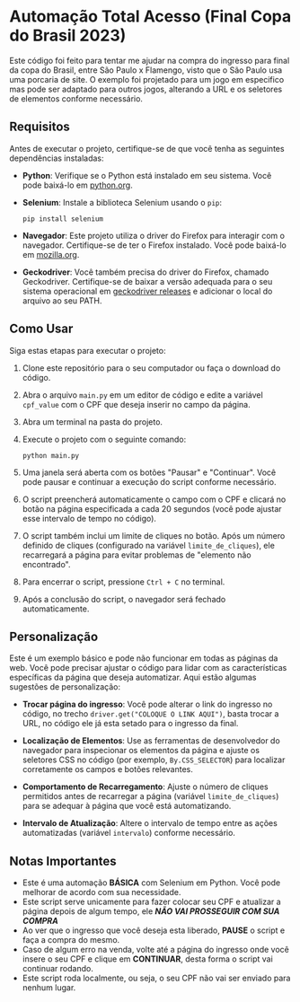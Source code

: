 
# Automação Total Acesso (Final Copa do Brasil 2023)

Este código foi feito para tentar me ajudar na compra do ingresso para final da copa do Brasil, entre São Paulo x Flamengo, visto que o São Paulo usa uma porcaria de site. O exemplo foi projetado para um jogo em especifico mas pode ser adaptado para outros jogos, alterando a URL e os seletores de elementos conforme necessário.

## Requisitos

Antes de executar o projeto, certifique-se de que você tenha as seguintes dependências instaladas:

-   **Python**: Verifique se o Python está instalado em seu sistema. Você pode baixá-lo em [python.org](https://www.python.org/downloads/).
    
-   **Selenium**: Instale a biblioteca Selenium usando o `pip`:
    

    
    `pip install selenium` 
    
-   **Navegador**: Este projeto utiliza o driver do Firefox para interagir com o navegador. Certifique-se de ter o Firefox instalado. Você pode baixá-lo em [mozilla.org](https://www.mozilla.org/firefox/).
    
-   **Geckodriver**: Você também precisa do driver do Firefox, chamado Geckodriver. Certifique-se de baixar a versão adequada para o seu sistema operacional em [geckodriver releases](https://github.com/mozilla/geckodriver/releases) e adicionar o local do arquivo ao seu PATH.
    

## Como Usar

Siga estas etapas para executar o projeto:

1.  Clone este repositório para o seu computador ou faça o download do código.
    
2.  Abra o arquivo `main.py` em um editor de código e edite a variável `cpf_value` com o CPF que deseja inserir no campo da página.
    
3.  Abra um terminal na pasta do projeto.
    
4.  Execute o projeto com o seguinte comando:
          
    `python main.py` 
    
5.  Uma janela será aberta com os botões "Pausar" e "Continuar". Você pode pausar e continuar a execução do script conforme necessário.
    
6.  O script preencherá automaticamente o campo com o CPF e clicará no botão na página especificada a cada 20 segundos (você pode ajustar esse intervalo de tempo no código).
    
7.  O script também inclui um limite de cliques no botão. Após um número definido de cliques (configurado na variável `limite_de_cliques`), ele recarregará a página para evitar problemas de "elemento não encontrado".
    
8.  Para encerrar o script, pressione `Ctrl + C` no terminal.
    
9.  Após a conclusão do script, o navegador será fechado automaticamente.
    

## Personalização

Este é um exemplo básico e pode não funcionar em todas as páginas da web. Você pode precisar ajustar o código para lidar com as características específicas da página que deseja automatizar. Aqui estão algumas sugestões de personalização:
-   **Trocar página do ingresso**: Você pode alterar o link do ingresso no código, no trecho `driver.get("COLOQUE O LINK AQUI")`, basta trocar a URL, no código ele já esta setado para o ingresso da final.

-   **Localização de Elementos**: Use as ferramentas de desenvolvedor do navegador para inspecionar os elementos da página e ajuste os seletores CSS no código (por exemplo, `By.CSS_SELECTOR`) para localizar corretamente os campos e botões relevantes.
    
-   **Comportamento de Recarregamento**: Ajuste o número de cliques permitidos antes de recarregar a página (variável `limite_de_cliques`) para se adequar à página que você está automatizando.
    
-   **Intervalo de Atualização**: Altere o intervalo de tempo entre as ações automatizadas (variável `intervalo`) conforme necessário.
    

## Notas Importantes

-   Este é uma automação **BÁSICA** com Selenium em Python. Você pode melhorar de acordo com sua necessidade.
  -  Este script serve unicamente para fazer colocar seu CPF e atualizar a página depois de algum tempo, ele ***NÃO VAI PROSSEGUIR COM SUA COMPRA***
- Ao ver que o ingresso que você deseja esta liberado, **PAUSE** o script e faça a compra do mesmo.
- Caso de algum erro na venda, volte até a página do ingresso onde você insere o seu CPF e clique em **CONTINUAR**, desta forma o script vai continuar rodando.
- Este script roda localmente, ou seja, o seu CPF não vai ser enviado para nenhum lugar.

